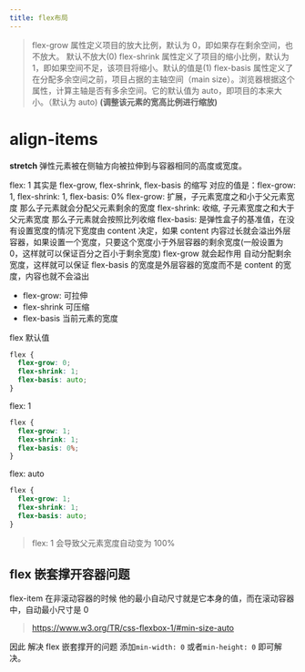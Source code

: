 ```yaml
---
title: flex布局
---
```


> flex-grow 属性定义项目的放大比例，默认为 0，即如果存在剩余空间，也不放大。 默认不放大(0)
> flex-shrink 属性定义了项目的缩小比例，默认为 1，即如果空间不足，该项目将缩小。默认的值是(1)
> flex-basis 属性定义了在分配多余空间之前，项目占据的主轴空间（main size）。浏览器根据这个属性，计算主轴是否有多余空间。它的默认值为 auto，即项目的本来大小。（默认为 auto) **(调整该元素的宽高比例进行缩放)**

# align-items

**stretch**
弹性元素被在侧轴方向被拉伸到与容器相同的高度或宽度。

flex: 1 其实是 flex-grow, flex-shrink, flex-basis 的缩写
&#x20; 对应的值是：flex-grow: 1, flex-shrink: 1, flex-basis: 0%
&#x20; flex-grow: 扩展，子元素宽度之和小于父元素宽度 那么子元素就会分配父元素剩余的宽度
&#x20; flex-shrink: 收缩, 子元素宽度之和大于父元素宽度 那么子元素就会按照比列收缩
&#x20; flex-basis: 是弹性盒子的基准值，在没有设置宽度的情况下宽度由 content 决定，如果 content 内容过长就会溢出外层容器，如果设置一个宽度，只要这个宽度小于外层容器的剩余宽度(一般设置为 0，这样就可以保证百分之百小于剩余宽度) flex-grow 就会起作用 自动分配剩余宽度，这样就可以保证 flex-basis 的宽度是外层容器的宽度而不是 content 的宽度，内容也就不会溢出

- flex-grow: 可拉伸
- flex-shrink 可压缩
- flex-basis 当前元素的宽度

flex 默认值

```css
flex {
  flex-grow: 0;
  flex-shrink: 1;
  flex-basis: auto;
}
```

flex: 1

```css
flex {
  flex-grow: 1;
  flex-shrink: 1;
  flex-basis: 0%;
}
```

flex: auto

```css
flex {
  flex-grow: 1;
  flex-shrink: 1;
  flex-basis: auto;
}
```

> flex: 1 会导致父元素宽度自动变为 100%

## flex 嵌套撑开容器问题

flex-item 在非滚动容器的时候 他的最小自动尺寸就是它本身的值，而在滚动容器中，自动最小尺寸是 0

> <https://www.w3.org/TR/css-flexbox-1/#min-size-auto>

因此 解决 flex 嵌套撑开的问题 添加`min-width: 0` 或者`min-height: 0` 即可解决。
